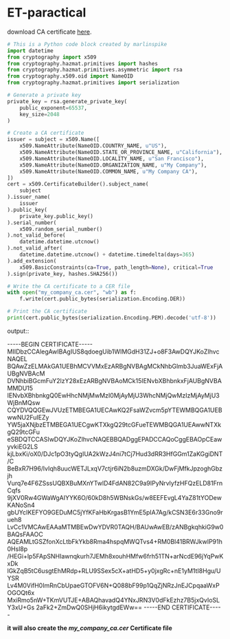 # ET-paractical


download  CA certificate [here](https://github.com/marlin-spike/ET-paractical/raw/main/my_company_ca.cer).


```python
# This is a Python code block created by marlinspike
import datetime
from cryptography import x509
from cryptography.hazmat.primitives import hashes
from cryptography.hazmat.primitives.asymmetric import rsa
from cryptography.x509.oid import NameOID
from cryptography.hazmat.primitives import serialization

# Generate a private key
private_key = rsa.generate_private_key(
    public_exponent=65537,
    key_size=2048
)

# Create a CA certificate
issuer = subject = x509.Name([
    x509.NameAttribute(NameOID.COUNTRY_NAME, u"US"),
    x509.NameAttribute(NameOID.STATE_OR_PROVINCE_NAME, u"California"),
    x509.NameAttribute(NameOID.LOCALITY_NAME, u"San Francisco"),
    x509.NameAttribute(NameOID.ORGANIZATION_NAME, u"My Company"),
    x509.NameAttribute(NameOID.COMMON_NAME, u"My Company CA"),
])
cert = x509.CertificateBuilder().subject_name(
    subject
).issuer_name(
    issuer
).public_key(
    private_key.public_key()
).serial_number(
    x509.random_serial_number()
).not_valid_before(
    datetime.datetime.utcnow()
).not_valid_after(
    datetime.datetime.utcnow() + datetime.timedelta(days=365)
).add_extension(
    x509.BasicConstraints(ca=True, path_length=None), critical=True
).sign(private_key, hashes.SHA256())

# Write the CA certificate to a CER file
with open("my_company_ca.cer", "wb") as f:
    f.write(cert.public_bytes(serialization.Encoding.DER))

# Print the CA certificate
print(cert.public_bytes(serialization.Encoding.PEM).decode('utf-8'))
```
output::

-----BEGIN CERTIFICATE-----
MIIDbzCCAlegAwIBAgIUS8qdoegUib1WIMGdH31ZJ+o8F3AwDQYJKoZIhvcNAQEL
BQAwZzELMAkGA1UEBhMCVVMxEzARBgNVBAgMCkNhbGlmb3JuaWExFjAUBgNVBAcM
DVNhbiBGcmFuY2lzY28xEzARBgNVBAoMCk15IENvbXBhbnkxFjAUBgNVBAMMDU15
IENvbXBhbnkgQ0EwHhcNMjMwMzI0MjAyMjU3WhcNMjQwMzIzMjAyMjU3WjBnMQsw
CQYDVQQGEwJVUzETMBEGA1UECAwKQ2FsaWZvcm5pYTEWMBQGA1UEBwwNU2FuIEZy
YW5jaXNjbzETMBEGA1UECgwKTXkgQ29tcGFueTEWMBQGA1UEAwwNTXkgQ29tcGFu
eSBDQTCCASIwDQYJKoZIhvcNAQEBBQADggEPADCCAQoCggEBAOpCEawyvkiEG2LS
kjLbxKi/oX0/DJc1pO3tyQgIUA2kWzJ4ni7tCj7Hud3dRR3HfGGm1ZaKGgiDNT/C
BeBxR7H96/lvIqh8uucWETJLxqV7ctjr6iN2b8uzmDXGk/DwFjMfkJpzoghGbzjh
Vurq7e4F6ZSssUQBXBuMXnYTwlD4FdAN82C9a9IPyNrvlyfzHFQzELD81FrnCqfs
9jXV0Rw4GWaWgAIYYK6O/60kD8h5WBNskGs/w8EEFEvgL4YaZ81tYODewKANoSn4
gbUYcIKEFYO9GEDuMC5jYfKFaHbKrgasB1YmE5pIA7Ag/kCSN3E6r33Gno9rueh8
LvCc1VMCAwEAAaMTMBEwDwYDVR0TAQH/BAUwAwEB/zANBgkqhkiG9w0BAQsFAAOC
AQEAMLtGSZfonXcLtbFkYkb8Rma4hspqMWQTvs4+RM0Bl41BRWJkwIP91h0Hsl8p
/HEGi+lp5FApSNHIawnqkurh7JEMh8xouhHMfw6frh51TN+arNcdE96jYqPwKxDk
lGkZqB5tC6usgtEhMRdp+RLU9SSex5cX+atHD5+y0jxgRc+nE1yM1tI8Hgu/UYSR
Lv4M0VifH0ImRnCbUpaeGTOFV6N+Q088bF99p1QqZjNRzJnEJCpqaaWxPOGOQt6x
MxiRmo5nW+TKmVUTJE+ABAQhavadQ4YNxJRN3V0dFkEzhz7B5jxQvIoSLY3xU+Gs
2aFk2+ZmDwQ0SHjH6ikytgdEWw==
-----END CERTIFICATE-----

**it will also create the *my_company_ca.cer* Certificate file**
